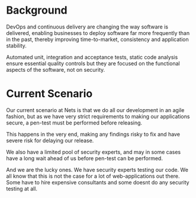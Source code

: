 # Background

DevOps and continuous delivery are changing the way software is delivered, enabling businesses to deploy software far more frequently than in the past, thereby improving time-to-market, consistency and application stability. 

Automated unit, integration and acceptance tests, static code analysis ensure essential quality controls but they are focused on the functional aspects of the software, not on security.

# Current Scenario

Our current scenario at Nets is that we do all our development in an agile fashion, but as we have very strict requirements to making our applications secure,  a pen-test must be performed before releasing. 

This happens in the very end, making any findings risky to fix and have severe risk for delaying our release. 

We also have a limited pool of security experts, and may in some cases have a long wait ahead of us before pen-test can be performed. 

And we are the lucky ones. We have security experts testing our code. We all know that this is not the case for a lot of web-applications out there. Some have to hire expensive consultants and some doesnt do any security testing at all.